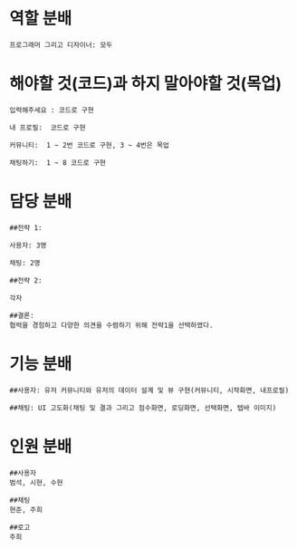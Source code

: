 # 역할 분배
    프로그래머 그리고 디자이너: 모두 
    
# 해야할 것(코드)과 하지 말아야할 것(목업)
    입력해주세요 : 코드로 구현 

    내 프로필:  코드로 구현 

    커뮤니티:  1 ~ 2번 코드로 구현, 3 ~ 4번은 목업

    채팅하기:  1 ~ 8 코드로 구현
    
# 담당 분배
    ##전략 1: 

    사용자: 3명

    채팅: 2명 

    ##전략 2:

    각자
    
    ##결론: 
    협력을 경험하고 다양한 의견을 수렴하기 위해 전략1을 선택하였다.
    
# 기능 분배
    ##사용자: 유저 커뮤니티와 유저의 데이터 설계 및 뷰 구현(커뮤니티, 시작화면, 내프로필)
    
    ##채팅: UI 고도화(채팅 및 결과 그리고 점수화면, 로딩화면, 선택화면, 텝바 이미지)
    
    
# 인원 분배
    ##사용자
    범석, 시현, 수현

    ##채팅
    현준, 주희
    
    ##로고
    주희



